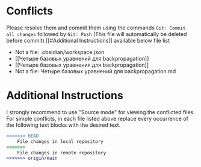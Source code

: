 # Conflicts
Please resolve them and commit them using the commands `Git: Commit all changes` followed by `Git: Push`
(This file will automatically be deleted before commit)
[[#Additional Instructions]] available below file list

- Not a file: .obsidian/workspace.json
- [[Четыре базовых уравнений для backpropagation]]
- [[Четыре базовых уравнения для backpropagation]]
- Not a file: Четыре базовых уравнений для backpropagation.md

# Additional Instructions
I strongly recommend to use "Source mode" for viewing the conflicted files. For simple conflicts, in each file listed above replace every occurrence of the following text blocks with the desired text.

```diff
<<<<<<< HEAD
    File changes in local repository
=======
    File changes in remote repository
>>>>>>> origin/main
```